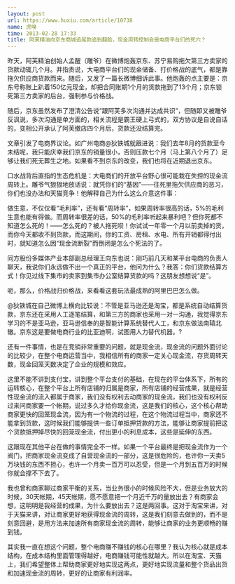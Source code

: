 ```yaml
---
layout: post
url: https://www.huxiu.com/article/10738
name: 虎嗅
time: 2013-02-28 17:33
title: 阿芙精油向京东商城追尾款追到翻脸，现金周转控制会是电商平台们的死穴？
---
```

昨天，阿芙精油创始人孟醒（雕爷）在微博炮轰京东、苏宁易购拖欠第三方卖家的货款动辄几个月。并指责说，大电商平台们的现金储备、打价格战的底气，都是靠拖欠供应商货款而来。随后，又发了一篇长微博细诉此事。他炮轰的点主要是：京东号称账上趴着150亿元现金，却把合同账期1个月的货款拖到了13个月；京东锁死第三方卖家的后台，强制参与价格战。

随后，京东虽然发布了澄清公告说“跟阿芙多次沟通并达成共识”，但随即又被雕爷反讽说，多次沟通是单方面的，相关流程是霸王硬上弓式的，双方协议是自说自话的，变相公开承认了阿芙撤店四个月后，货款还没结算完。

文章引发了电商界议论。如广州电商@狄铁城就跟进说：我们去年8月的货款至今未结呢，我只能庆幸我们京东的销量很小，否则压款七个月（马上第八个月了）足够让我们死无葬生之地。如果看不到京东的改变，我们也将在近期退出京东。

口水战背后直指的生态危机是：大电商们的开放平台野心很可能栽在失控的现金流周转上。雕爷气狠狠地放话说：就凭你们的“基因”——往死里拖欠供应商的恶习，你们也没办法和天猫竞争！他解释自己为什么这么介意这件事：

做生意，不仅仅看“毛利率”，还有看“周转率”，如果周转率很高的话，5%的毛利生意也能有得做。而周转率很差的话，50%的毛利率听起来暴利吧？但你死都不知道怎么死的！——怎么死的？被人拖死呗！你试试一年零一个月以前卖掉的货，而你今天都收不到货款，而这期间，你的工资、房租、水电、所有开销都得付出时，就知道怎么因“现金流断裂”而倒闭是怎么个死法的了。

同方股份多媒体产业本部副总经理王向东也说：刚巧前几天和某平台电商的负责人聊天，我说你们永远做不出一个真正的平台，他问为什么？我答：你们货款结算方式！你见过线下集市的卖家到集市办公室结算货款的吗？这朋友想想说“是”。

呃，那么，价格战归价格战，来看看这套玩法最成熟的阿里巴巴怎么做。

@狄铁城在自己微博上横向比较说：不管是亚马逊还是淘宝，都是系统自动结算货款，京东还在采用人工逐笔结算，和第三方的商家也采用一对一沟通，我觉得京东学习的不是亚马逊，亚马逊信奉的是智能计算系统替代人工，和京东做法南辕北辙。京东这是要做电商行业的比亚迪啊，试图用人力替代机器。?

还有一件事情，也是在竞销非常重要的问题，就是现金流，现金流的问题外面讨论的比较少，在整个电商运营当中，我相信所有的商家一定关心现金流，存货周转天数，现金回笼天数决定了企业的规模和效应。

这里不能不讲到支付宝，讲到整个平台支付的基础，在现在的平台体系下，所有的运转核心，在整个平台上所有店铺的归属是商家，所有店铺的经营成果，就是经营性现金流的流入都属于商家，我们没有权利去动商家的现金流，我们也没有权利反过来问商家要一个帐期，说过多久才给你现金流，这是我们的核心，这个核心帮助商家更快的回笼现金流，因为有一个物流的过程，在这个物流过程当中，商家还不能拿到货款，这时候我们能够提供一些订单抵押贷款的方法，能够让商家提前把这个货款抵押掉尽快的回笼现金流，付出更小的利息成本，这些是延伸的东西。

这跟现在其他平台在做的事情完全不一样。如果一个平台最终是把现金流作为一个阀门，把商家现金流变成了自营现金流的一部分，这是很危险的，也许你一天卖5万块钱的东西不担心，也许一个月卖一百万可以忍受，但是一个月到五百万的时候你就会撑不下去了。

我也曾和商家聊过商家平衡的关系，当业务很小的时候风险不大，但是业务放大的时候，30天帐期，45天帐期，愿不愿意把一个月近千万的量放出去？有商家会想，这明明是我经营的成果，为什么要放出去？这是两回事。这对于淘宝来讲，对于天猫来讲，对让商家更好地获得现金流的周转，这是我们刻意去做到的，而不是刻意回避，是用方法来加速所有商家现金流的周转，能够让商家的业务更顺畅的赚到钱。

其实我一直在想这个问题，整个电商赚不赚钱的核心在哪里？我认为核心就是成本结构，在成本结构里面管理得越好，电商赚钱可能性就越大。所以在淘宝、天猫上，我们希望整体上帮助商家更好地实现这两点，更好地实现流量和整个货品出货和加速现金流的周转，更好的让商家有利润率。

